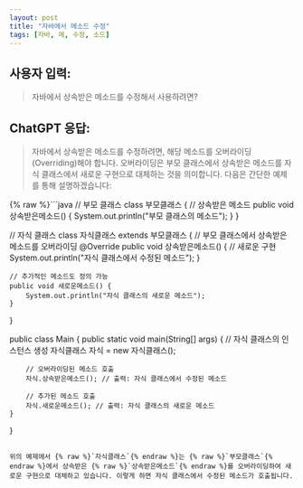 ```yaml
---
layout: post
title: "자바에서 메소드 수정"
tags: [자바, 메, 수정, 소드]
---
```


## 사용자 입력:
> 자바에서 상속받은 메소드를 수정해서 사용하려면?

## ChatGPT 응답:
> 자바에서 상속받은 메소드를 수정하려면, 해당 메소드를 오버라이딩(Overriding)해야 합니다. 오버라이딩은 부모 클래스에서 상속받은 메소드를 자식 클래스에서 새로운 구현으로 대체하는 것을 의미합니다. 다음은 간단한 예제를 통해 설명하겠습니다:

{% raw %}```java
// 부모 클래스
class 부모클래스 {
    // 상속받은 메소드
    public void 상속받은메소드() {
        System.out.println("부모 클래스의 메소드");
    }
}

// 자식 클래스
class 자식클래스 extends 부모클래스 {
    // 부모 클래스에서 상속받은 메소드를 오버라이딩
    @Override
    public void 상속받은메소드() {
        // 새로운 구현
        System.out.println("자식 클래스에서 수정된 메소드");
    }

    // 추가적인 메소드도 정의 가능
    public void 새로운메소드() {
        System.out.println("자식 클래스의 새로운 메소드");
    }
}

public class Main {
    public static void main(String[] args) {
        // 자식 클래스의 인스턴스 생성
        자식클래스 자식 = new 자식클래스();

        // 오버라이딩된 메소드 호출
        자식.상속받은메소드(); // 출력: 자식 클래스에서 수정된 메소드

        // 추가된 메소드 호출
        자식.새로운메소드(); // 출력: 자식 클래스의 새로운 메소드
    }
}
```{% endraw %}

위의 예제에서 {% raw %}`자식클래스`{% endraw %}는 {% raw %}`부모클래스`{% endraw %}에서 상속받은 {% raw %}`상속받은메소드`{% endraw %}를 오버라이딩하여 새로운 구현으로 대체하고 있습니다. 이렇게 하면 자식 클래스에서 수정된 메소드가 호출됩니다.

